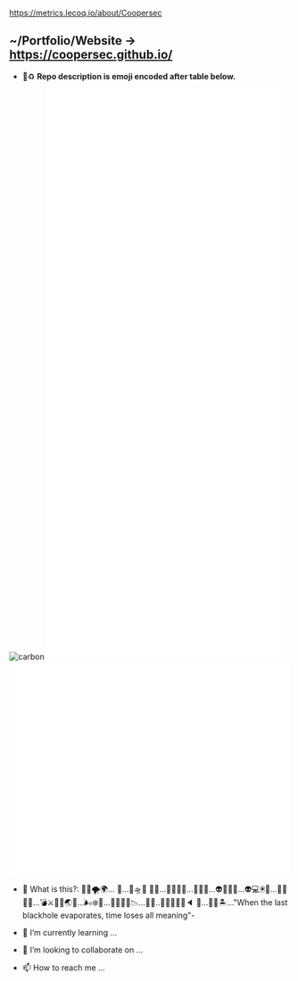 https://metrics.lecoq.io/about/Coopersec
## ~/Portfolio/Website -> https://coopersec.github.io/
- 📢♻️ **Repo description is emoji encoded after table below.**

![carbon](https://github.com/coopersec/coopersec/blob/main/carbon(4).png)
![Metrics](/github-metrics.svg)
![Metrics](/metrics.plugin.skyline.svg)


- 👀 What is this?:
🧙🏻🌪🌍... 🌌...🌴🛸🍋 🍌🧁...🏰🔫👮🏼...👮🏼👻...👽👾👾🌄...👽💻🖲💾...🤖🤖🤖😰...💣⚔️🏴‍☠️🌏🌙...🌬❄️🍃...🐹🦥🦝🛑📉...🤖🚀..👨👩🙅🏻‍♀️🔈 🦴...🌆🌋🏝..."When the last blackhole evaporates, time loses all meaning"- 

- 🌱 I’m currently learning ...
- 💞️ I’m looking to collaborate on ...
- 📫 How to reach me ...

<!---
Bazhful/Bazhful is a ✨ special ✨ repository because its `README.md` (this file) appears on your GitHub profile.
You can click the Preview link to take a look at your changes.
--->
